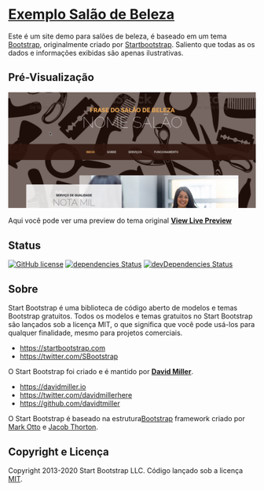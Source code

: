 # [Exemplo Salão de Beleza](https://eudavidreis-odev.github.io/exemplo-salao/)

Este é um site demo para salões de beleza, é baseado em um tema [Bootstrap](https://getbootstrap.com.br), originalmente criado por [Startbootstrap](https://startbootstrap.com). Saliento que todas as os dados e informações exibidas são apenas ilustrativas. 

## Pré-Visualização

[![Salao Exemplo](./img/salao-exemplo.png)](https://startbootstrap.github.io/startbootstrap-business-casual/)

Aqui você pode ver uma preview do tema original **[View Live Preview](https://startbootstrap.github.io/startbootstrap-business-casual/)**

## Status

[![GitHub license](https://img.shields.io/badge/license-MIT-blue.svg)](https://raw.githubusercontent.com/StartBootstrap/startbootstrap-business-casual/master/LICENSE)
[![dependencies Status](https://david-dm.org/StartBootstrap/startbootstrap-business-casual/status.svg)](https://david-dm.org/StartBootstrap/startbootstrap-business-casual)
[![devDependencies Status](https://david-dm.org/StartBootstrap/startbootstrap-business-casual/dev-status.svg)](https://david-dm.org/StartBootstrap/startbootstrap-business-casual?type=dev)

## Sobre

Start Bootstrap é uma biblioteca de código aberto de modelos e temas Bootstrap gratuitos. Todos os modelos e temas gratuitos no Start Bootstrap são lançados sob a licença MIT, o que significa que você pode usá-los para qualquer finalidade, mesmo para projetos comerciais.

* <https://startbootstrap.com>
* <https://twitter.com/SBootstrap>

O Start Bootstrap foi criado e é mantido por **[David Miller](https://davidmiller.io/)**.

* <https://davidmiller.io>
* <https://twitter.com/davidmillerhere>
* <https://github.com/davidtmiller>

O Start Bootstrap é baseado na estrutura[Bootstrap](https://getbootstrap.com/) framework criado por [Mark Otto](https://twitter.com/mdo) e [Jacob Thorton](https://twitter.com/fat).

## Copyright e Licença

Copyright 2013-2020 Start Bootstrap LLC. Código lançado sob a licença [MIT](https://github.com/StartBootstrap/startbootstrap-business-casual/blob/gh-pages/LICENSE).
